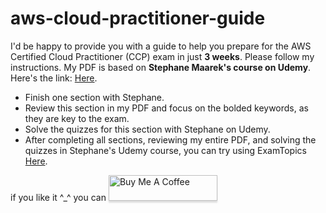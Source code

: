 # aws-cloud-practitioner-guide
I'd be happy to provide you with a guide to help you prepare for the AWS Certified Cloud Practitioner (CCP) exam in just **3 weeks**. Please follow my instructions. My PDF is based on **Stephane Maarek's course on Udemy**. Here's the link: [Here](https://www.udemy.com/course/aws-certified-cloud-practitioner-new/).
<ul>
              <li> Finish one section with Stephane.</li>
              <li>Review this section in my PDF and focus on the bolded keywords, as they are key to the exam.</li>
              <li>Solve the quizzes for this section with Stephane on Udemy.</li>
              <li>After completing all sections, reviewing my entire PDF, and solving the quizzes in Stephane's Udemy course, you can try using ExamTopics <a href='https://www.examtopics.com/exams/amazon/aws-certified-cloud-practitioner'>Here</a>.</li>
</ul>
if you like it ^_^ you can <a href="https://www.buymeacoffee.com/devmoopsQ" target="_blank"><img src="https://www.buymeacoffee.com/assets/img/custom_images/orange_img.png" alt="Buy Me A Coffee" style="height: 41px !important;width: 174px !important;box-shadow: 0px 3px 2px 0px rgba(190, 190, 190, 0.5) !important;-webkit-box-shadow: 0px 3px 2px 0px rgba(190, 190, 190, 0.5) !important;" ></a>
